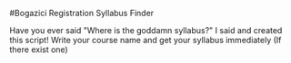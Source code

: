 #Bogazici Registration Syllabus Finder

Have you ever said "Where is the goddamn syllabus?" I said and created this script! Write your course name and get your syllabus immediately (If there exist one)
